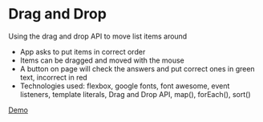 # Drag and Drop

Using the drag and drop API to move list items around

* App asks to put items in correct order
* Items can be dragged and moved with the mouse
* A button on page will check the answers and put correct ones in green text, incorrect in red
* Technologies used: flexbox, google fonts, font awesome, event listeners, template literals, Drag and Drop API, map(), forEach(), sort()

[Demo](https://raw.githack.com/mecramer/drag-and-drop/master/index.html)  

